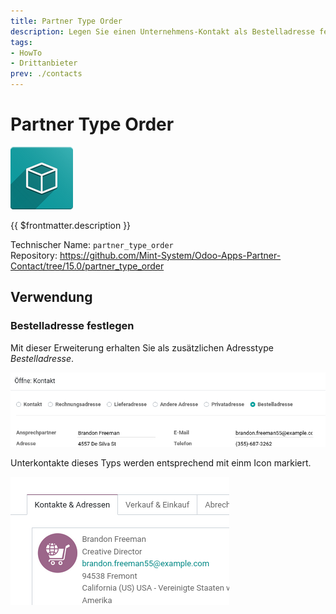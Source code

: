 ```yaml
---
title: Partner Type Order
description: Legen Sie einen Unternehmens-Kontakt als Bestelladresse fest.
tags:
- HowTo
- Drittanbieter
prev: ./contacts
---
```

# Partner Type Order
![icon_oms_box](attachments/icon_oms_box.png)

{{ $frontmatter.description }}

Technischer Name: `partner_type_order`\
Repository: <https://github.com/Mint-System/Odoo-Apps-Partner-Contact/tree/15.0/partner_type_order>

## Verwendung

### Bestelladresse festlegen

Mit dieser Erweiterung erhalten Sie als zusätzlichen Adresstype *Bestelladresse*.

![](attachments/Partner%20Type%20Order.png)

Unterkontakte dieses Typs werden entsprechend mit einm Icon markiert.

![](attachments/Partner%20Type%20Order%20Icon.png)